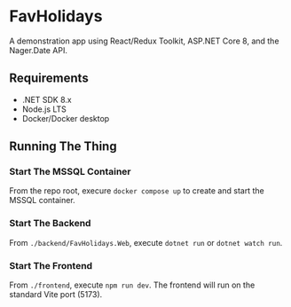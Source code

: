 # FavHolidays

A demonstration app using React/Redux Toolkit, ASP.NET Core 8, and the Nager.Date API.

## Requirements

* .NET SDK 8.x
* Node.js LTS
* Docker/Docker desktop

## Running The Thing

### Start The MSSQL Container

From the repo root, execure `docker compose up` to create and start the MSSQL container.

### Start The Backend

From `./backend/FavHolidays.Web`, execute `dotnet run` or `dotnet watch run`.

### Start The Frontend

From `./frontend`, execute `npm run dev`. The frontend will run on the standard Vite port (5173).
